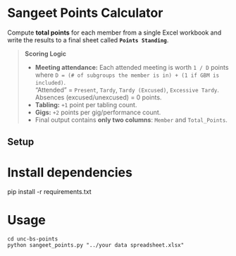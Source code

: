 # Sangeet Points Calculator

Compute **total points** for each member from a single Excel workbook and write the results to a final sheet called **`Points Standing`**.

> **Scoring Logic**
> - **Meeting attendance:** Each attended meeting is worth `1 / D` points  
>   where `D = (# of subgroups the member is in) + (1 if GBM is included)`.  
>   “Attended” = `Present`, `Tardy`, `Tardy (Excused)`, `Excessive Tardy`.  
>   Absences (excused/unexcused) = 0 points.
> - **Tabling:** `+1` point per tabling count.
> - **Gigs:** `+2` points per gig/performance count.
> - Final output contains **only two columns**: `Member` and `Total_Points`.

## Setup

# Install dependencies
pip install -r requirements.txt

# Usage
```
cd unc-bs-points
python sangeet_points.py "../your data spreadsheet.xlsx"
```
